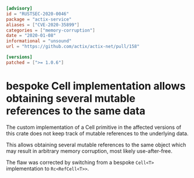 ```toml
[advisory]
id = "RUSTSEC-2020-0046"
package = "actix-service"
aliases = ["CVE-2020-35899"]
categories = ["memory-corruption"]
date = "2020-01-08"
informational = "unsound"
url = "https://github.com/actix/actix-net/pull/158"

[versions]
patched = [">= 1.0.6"]
```

# bespoke Cell implementation allows obtaining several mutable references to the same data

The custom implementation of a Cell primitive in the affected versions of this crate
does not keep track of mutable references to the underlying data.

This allows obtaining several mutable references to the same object
which may result in arbitrary memory corruption, most likely use-after-free.

The flaw was corrected by switching from a bespoke `Cell<T>` implementation to `Rc<RefCell<T>>`.
